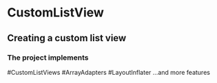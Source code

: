 # CustomListView
<h2> Creating a custom list view  </h2>
<h3> The project implements  </h3>
#CustomListViews
#ArrayAdapters
#LayoutInflater
...and more features
